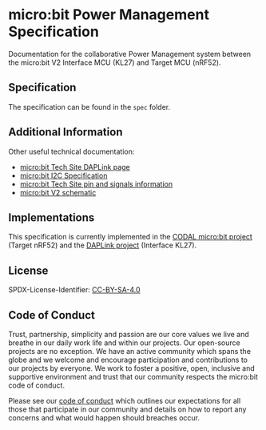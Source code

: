 # micro:bit Power Management Specification

Documentation for the collaborative Power Management system between the
micro:bit V2 Interface MCU (KL27) and Target MCU (nRF52).

## Specification

The specification can be found in the `spec` folder.

## Additional Information

Other useful technical documentation:
- [micro:bit Tech Site DAPLink page](https://tech.microbit.org/software/daplink-interface/)
- [micro:bit I2C Specification](https://github.com/microbit-foundation/spec-i2c-protocol)
- [micro:bit Tech Site pin and signals information](https://tech.microbit.org/hardware/schematic/)
- [micro:bit V2 schematic](https://github.com/microbit-foundation/microbit-v2-hardware/blob/main/V2/MicroBit_V2.0.0_S_schematic.PDF)

## Implementations

This specification is currently implemented in the
[CODAL micro:bit project](https://github.com/lancaster-university/codal-microbit-v2)
(Target nRF52) and the
[DAPLink project](https://github.com/ARMmbed/DAPLink/pull/763) (Interface KL27).

## License

SPDX-License-Identifier: [CC-BY-SA-4.0](LICENSE)

## Code of Conduct

Trust, partnership, simplicity and passion are our core values we live and 
breathe in our daily work life and within our projects. Our open-source projects 
are no exception. We have an active community which spans the globe and we 
welcome and encourage participation and contributions to our projects by everyone. 
We work to foster a positive, open, inclusive and supportive environment and 
trust that our community respects the micro:bit code of conduct. 

Please see our [code of conduct](https://microbit.org/safeguarding/) which outlines 
our expectations for all those that participate in our community and details on how 
to report any concerns and what would happen should breaches occur.
